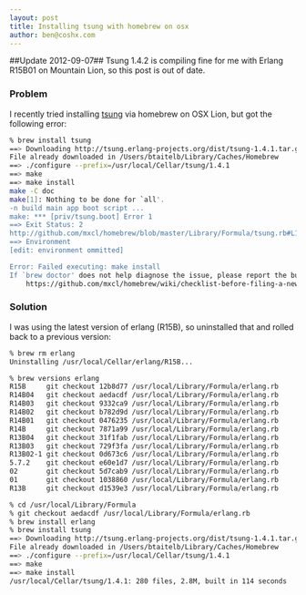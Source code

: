 ```yaml
---
layout: post
title: Installing tsung with homebrew on osx
author: ben@coshx.com
---
```

##Update 2012-09-07##
Tsung 1.4.2 is compiling fine for me with Erlang R15B01 on Mountain Lion, so this post is out of date.

### Problem

I recently tried installing [tsung](http://tsung.erlang-projects.org) via homebrew on OSX Lion, but got the following error:

```bash
% brew install tsung
==> Downloading http://tsung.erlang-projects.org/dist/tsung-1.4.1.tar.gz
File already downloaded in /Users/btaitelb/Library/Caches/Homebrew
==> ./configure --prefix=/usr/local/Cellar/tsung/1.4.1
==> make
==> make install
make -C doc
make[1]: Nothing to be done for `all'.
-n build main app boot script ... 
make: *** [priv/tsung.boot] Error 1
==> Exit Status: 2
http://github.com/mxcl/homebrew/blob/master/Library/Formula/tsung.rb#L15
==> Environment
[edit: environment ommitted]

Error: Failed executing: make install 
If `brew doctor' does not help diagnose the issue, please report the bug:
    https://github.com/mxcl/homebrew/wiki/checklist-before-filing-a-new-issue
```

### Solution

I was using the latest version of erlang (R15B), so uninstalled that and rolled back to a previous version:

```bash
% brew rm erlang
Uninstalling /usr/local/Cellar/erlang/R15B...

% brew versions erlang
R15B     git checkout 12b8d77 /usr/local/Library/Formula/erlang.rb
R14B04   git checkout aedacdf /usr/local/Library/Formula/erlang.rb
R14B03   git checkout 9332ca9 /usr/local/Library/Formula/erlang.rb
R14B02   git checkout b782d9d /usr/local/Library/Formula/erlang.rb
R14B01   git checkout 0476235 /usr/local/Library/Formula/erlang.rb
R14B     git checkout 7871a99 /usr/local/Library/Formula/erlang.rb
R13B04   git checkout 31f1fab /usr/local/Library/Formula/erlang.rb
R13B03   git checkout 729f3fa /usr/local/Library/Formula/erlang.rb
R13B02-1 git checkout 0d673c6 /usr/local/Library/Formula/erlang.rb
5.7.2    git checkout e60e1d7 /usr/local/Library/Formula/erlang.rb
02       git checkout 5d7cab9 /usr/local/Library/Formula/erlang.rb
01       git checkout 1038860 /usr/local/Library/Formula/erlang.rb
R13B     git checkout d1539e3 /usr/local/Library/Formula/erlang.rb

% cd /usr/local/Library/Formula
% git checkout aedacdf /usr/local/Library/Formula/erlang.rb
% brew install erlang
% brew install tsung
==> Downloading http://tsung.erlang-projects.org/dist/tsung-1.4.1.tar.gz
File already downloaded in /Users/btaitelb/Library/Caches/Homebrew
==> ./configure --prefix=/usr/local/Cellar/tsung/1.4.1
==> make
==> make install
/usr/local/Cellar/tsung/1.4.1: 280 files, 2.8M, built in 114 seconds

```
